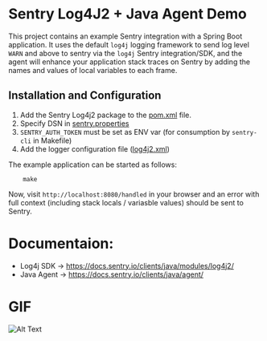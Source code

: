 # Sentry Log4J2 + Java Agent Demo

This project contains an example Sentry integration with a Spring Boot application.
It uses the default `log4j` logging framework to send log level `WARN` and above to sentry via the `log4j` Sentry integration/SDK, and the agent will enhance your application stack traces on Sentry by adding the names and values of local variables to each frame.

## Installation and Configuration

1. Add the Sentry Log4j2 package to the [pom.xml](https://github.com/sentry-demos/spring-boot-log4j2/blob/master/pom.xml#L27-L31) file.
2. Specify DSN in [sentry.properties](https://github.com/sentry-demos/java-spring-boot-log4j/blob/master/sentry.properties#L8) 
3. `SENTRY_AUTH_TOKEN` must be set as ENV var (for consumption by `sentry-cli` in Makefile)
4. Add the logger configuration file ([log4j2.xml](https://github.com/sentry-demos/spring-boot-log4j2/blob/master/src/main/resources/log4j2.xml))

The example application can be started as follows:
```
    make
```

Now, visit `http://localhost:8080/handled` in your browser and an error with full context (including stack locals / variasble values) should be sent to Sentry.

# Documentaion:
- Log4j SDK -> https://docs.sentry.io/clients/java/modules/log4j2/
- Java Agent -> https://docs.sentry.io/clients/java/agent/

# GIF
![Alt Text](java-spring-boot-log4j-agent-small.gif)
